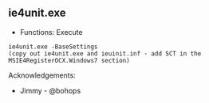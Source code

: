 ## ie4unit.exe

* Functions: Execute

```
ie4unit.exe -BaseSettings
(copy out ie4unit.exe and ieuinit.inf - add SCT in the MSIE4RegisterOCX.Windows7 section)
```

Acknowledgements:
* Jimmy - @bohops
   
